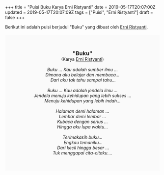 +++
title = "Puisi Buku Karya Erni Ristyanti"
date = 2019-05-17T20:07:00Z
updated = 2019-05-17T20:07:09Z
tags = ["Puisi", "Erni Ristyanti"]
draft = false
+++

<div dir="ltr" style="text-align: left;" trbidi="on"><div dir="ltr" style="text-align: left;" trbidi="on"><div style="text-align: justify;">Berikut ini adalah puisi berjudul "Buku" yang dibuat oleh <a href="https://www.youtube.com/channel/UCMGlcAq6XcfH0y5RdYJ5UHQ" target="_blank">Erni Ristyanti</a>. </div><br /><div style="background: #FAFAFA; font-size: 14px; height: auto; margin: 0 auto; padding: 50px; text-align: center; width: auto;"><span style="font-size: 18px;"><b>"Buku"</b></span><br />(Karya <a href="https://www.sekata.web.id/tags/erni-ristyanti" target="_blank">Erni Ristyanti</a>) <br /><br /><i>Buku … Kau adalah sumber ilmu …<br />Dimana aku belajar dan membaca…<br /> Dari aku tak tahu sampai tahu…<br /><br />Buku … Kau adalah jendela ilmu …<br />Jendela menuju kehidupan yang lebih sukses …<br />Menuju kehidupan yang lebih indah…<br /><br />Halaman demi halaman …<br />Lembar demi lembar …<br />Kubaca dengan serius …<br />Hingga aku lupa waktu…<br /><br />Terimakasih buku…<br /> Engkau temaniku…<br /> Dari kecil hingga besar …<br />Tuk menggapai cita-citaku….</i> </div></div></div>
